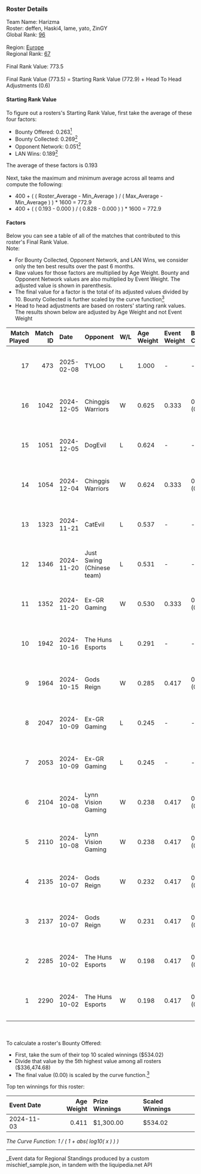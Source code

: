 ### Roster Details<br />
Team Name: Harizma<br />
Roster: deffen, Haski4, lame, yato, ZinGY<br />
Global Rank: [96](../../standings_global_2025_03_01.md)<br />
<br />
Region: [Europe]( ../../standings_europe_2025_03_01.md)<br />
Regional Rank: [67]( ../../standings_europe_2025_03_01.md)<br />
<br />
Final Rank Value:  773.5<br />
<br />
Final Rank Value (773.5) = Starting Rank Value (772.9) + Head To Head Adjustments (0.6)<br />

#### Starting Rank Value<br />
To figure out a rosters's Starting Rank Value, first take the average of these four factors:<br />
- Bounty Offered: 0.263[<sup>1</sup>](#table2)
- Bounty Collected: 0.269[<sup>2</sup>](#table1)
- Opponent Network: 0.051[<sup>2</sup>](#table1)
- LAN Wins: 0.189[<sup>2</sup>](#table1)

The average of these factors is 0.193<br />
<br />
Next, take the maximum and minimum average across all teams and compute the following:<br />
- 400 + ( ( Roster_Average - Min_Average ) / ( Max_Average - Min_Average ) ) * 1600 = 772.9
- 400 + ( ( 0.193 - 0.000 ) / ( 0.828 - 0.000 ) ) * 1600 = 772.9


#### Factors<br />
Below you can see a table of all of the matches that contributed to this roster's Final Rank Value.<br />
Note:<br />

- For Bounty Collected, Opponent Network, and LAN Wins, we consider only the ten best results over the past 6 months.
- Raw values for those factors are multiplied by Age Weight. Bounty and Opponent Network values are also multiplied by Event Weight. The adjusted value is shown in parenthesis.
- The final value for a factor is the total of its adjusted values divided by 10. Bounty Collected is further scaled by the curve function[<sup>3</sup>](#curveFunction)
- Head to head adjustments are based on rosters' starting rank values. The results shown below are adjusted by Age Weight and not Event Weight
<span id="table1"></span><br />


| Match Played | Match ID | Date       | Opponent                  | W/L | Age Weight | Event Weight | Bounty Collected | Opponent Network | LAN Wins  | H2H Adj. | Roster                              |
| -: | -: | :- | :- | :- | :- | :- | :- | :- | :- | -: | :- |
|           17 |      473 | 2025-02-08 | TYLOO                     | L   | 1.000      | -            | -                | -                | -         |   -11.57 | deffen, Haski4, lame, yato, ZinGY   |
|           16 |     1042 | 2024-12-05 | Chinggis Warriors         | W   | 0.625      | 0.333        | 0.016 (0.003)    | 0.555 (0.116)    | 0 (0.000) |    11.01 | deffen, Geneka, Haski4, lame, ZinGY |
|           15 |     1051 | 2024-12-05 | DogEvil                   | L   | 0.624      | -            | -                | -                | -         |   -15.72 | deffen, Geneka, Haski4, lame, ZinGY |
|           14 |     1054 | 2024-12-04 | Chinggis Warriors         | W   | 0.624      | 0.333        | 0.016 (0.003)    | 0.555 (0.115)    | 0 (0.000) |    10.94 | deffen, Geneka, Haski4, lame, ZinGY |
|           13 |     1323 | 2024-11-21 | CatEvil                   | L   | 0.537      | -            | -                | -                | -         |   -13.76 | deffen, Geneka, Haski4, lame, ZinGY |
|           12 |     1346 | 2024-11-20 | Just Swing (Chinese team) | L   | 0.531      | -            | -                | -                | -         |   -11.10 | deffen, Geneka, Haski4, lame, ZinGY |
|           11 |     1352 | 2024-11-20 | Ex-GR Gaming              | W   | 0.530      | 0.333        | 0.011 (0.002)    | 0.096 (0.017)    | 0 (0.000) |     7.91 | deffen, Geneka, Haski4, lame, ZinGY |
|           10 |     1942 | 2024-10-16 | The Huns Esports          | L   | 0.291      | -            | -                | -                | -         |    -2.60 | deffen, Haski4, lame, Sange, ZinGY  |
|            9 |     1964 | 2024-10-15 | Gods Reign                | W   | 0.285      | 0.417        | 0.014 (0.002)    | 0.360 (0.043)    | 1 (0.285) |     6.01 | deffen, Haski4, lame, Sange, ZinGY  |
|            8 |     2047 | 2024-10-09 | Ex-GR Gaming              | L   | 0.245      | -            | -                | -                | -         |    -4.34 | deffen, Haski4, lame, Sange, ZinGY  |
|            7 |     2053 | 2024-10-09 | Ex-GR Gaming              | L   | 0.245      | -            | -                | -                | -         |    -4.42 | deffen, Haski4, lame, Sange, ZinGY  |
|            6 |     2104 | 2024-10-08 | Lynn Vision Gaming        | W   | 0.238      | 0.417        | 0.011 (0.001)    | 0.301 (0.030)    | 1 (0.238) |     4.27 | deffen, Haski4, lame, Sange, ZinGY  |
|            5 |     2110 | 2024-10-08 | Lynn Vision Gaming        | W   | 0.238      | 0.417        | 0.011 (0.001)    | 0.301 (0.030)    | 1 (0.238) |     4.36 | deffen, Haski4, lame, Sange, ZinGY  |
|            4 |     2135 | 2024-10-07 | Gods Reign                | W   | 0.232      | 0.417        | 0.014 (0.001)    | 0.360 (0.035)    | 1 (0.232) |     5.04 | deffen, Haski4, lame, Sange, ZinGY  |
|            3 |     2137 | 2024-10-07 | Gods Reign                | W   | 0.231      | 0.417        | 0.014 (0.001)    | 0.360 (0.035)    | 1 (0.231) |     5.12 | deffen, Haski4, lame, Sange, ZinGY  |
|            2 |     2285 | 2024-10-02 | The Huns Esports          | W   | 0.198      | 0.417        | 0.025 (0.002)    | 0.516 (0.043)    | 1 (0.198) |     4.69 | deffen, Haski4, lame, Sange, ZinGY  |
|            1 |     2290 | 2024-10-02 | The Huns Esports          | W   | 0.198      | 0.417        | 0.025 (0.002)    | 0.516 (0.043)    | 1 (0.198) |     4.74 | deffen, Haski4, lame, Sange, ZinGY  |

<br />
<span id="table2"></span><br />
To calculate a roster's Bounty Offered:<br />

- First, take the sum of their top 10 scaled winnings ($534.02)
- Divide that value by the 5th highest value among all rosters ($336,474.68)
- The final value (0.00) is scaled by the curve function.[<sup>3</sup>](#curveFunction)

Top ten winnings for this roster:<br />

| Event Date | Age Weight | Prize Winnings | Scaled Winnings |
| :- | -: | :- | :- |
| 2024-11-03 |      0.411 | $1,300.00      | $534.02         |


<span id="curveFunction"></span>_The Curve Function: 1 / ( 1 + abs( log10( x ) ) )_<br />

---
_Event data for Regional Standings produced by a custom mischief_sample.json, in tandem with the liquipedia.net API<br />
